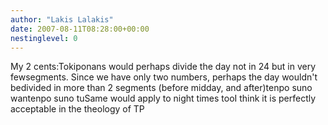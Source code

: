 ```yaml
---
author: "Lakis Lalakis"
date: 2007-08-11T08:28:00+00:00
nestinglevel: 0
---
```

My 2 cents:Tokiponans would perhaps divide the day not in 24 but in very fewsegments. Since we have only two numbers, perhaps the day wouldn't bedivided in more than 2 segments (before midday, and after)tenpo suno wantenpo suno tuSame would apply to night times tooI think it is perfectly acceptable in the theology of TP